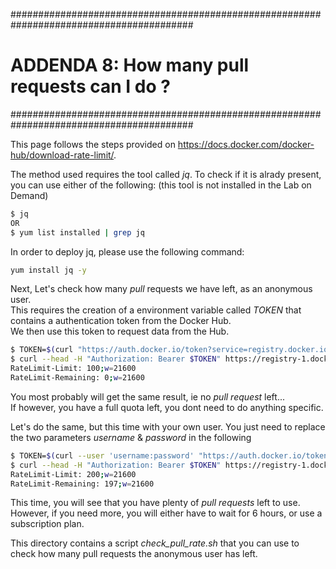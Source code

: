 #########################################################################################
# ADDENDA 8: How many pull requests can I do ?
#########################################################################################

This page follows the steps provided on https://docs.docker.com/docker-hub/download-rate-limit/.  

The method used requires the tool called _jq_. To check if it is alrady present, you can use either of the following:
(this tool is not installed in the Lab on Demand)

```bash
$ jq
OR
$ yum list installed | grep jq
```

In order to deploy jq, please use the following command:

```bash
yum install jq -y
```

Next, Let's check how many _pull_ requests we have left, as an anonymous user.  
This requires the creation of a environment variable called _TOKEN_ that contains a authentication token from the Docker Hub.  
We then use this token to request data from the Hub.  

```bash
$ TOKEN=$(curl "https://auth.docker.io/token?service=registry.docker.io&scope=repository:ratelimitpreview/test:pull" | jq -r .token)
$ curl --head -H "Authorization: Bearer $TOKEN" https://registry-1.docker.io/v2/ratelimitpreview/test/manifests/latest 2>&1 | grep RateLimit
RateLimit-Limit: 100;w=21600
RateLimit-Remaining: 0;w=21600
```

You most probably will get the same result, ie no _pull request_ left...  
If however, you have a full quota left, you dont need to do anything specific.  

Let's do the same, but this time with your own user. You just need to replace the two parameters _username_ & _password_ in the following

```bash
$ TOKEN=$(curl --user 'username:password' "https://auth.docker.io/token?service=registry.docker.io&scope=repository:ratelimitpreview/test:pull" | jq -r .token)
$ curl --head -H "Authorization: Bearer $TOKEN" https://registry-1.docker.io/v2/ratelimitpreview/test/manifests/latest 2>&1 | grep RateLimit
RateLimit-Limit: 200;w=21600
RateLimit-Remaining: 197;w=21600
```

This time, you will see that you have plenty of _pull requests_ left to use.  
However, if you need more, you will either have to wait for 6 hours, or use a subscription plan.

This directory contains a script _check_pull_rate.sh_ that you can use to check how many pull requests the anonymous user has left.
